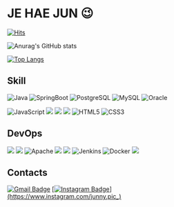 # JE HAE JUN 😉

[![Hits](https://hits.seeyoufarm.com/api/count/incr/badge.svg?url=https%3A%2F%2Fgithub.com%2FJehaejun&count_bg=%235FB7F1&title_bg=%237A7777&icon=&icon_color=%23E7E7E7&title=hits&edge_flat=false)](https://hits.seeyoufarm.com)

![Anurag's GitHub stats](https://github-readme-stats.vercel.app/api?username=Jehaejun&show_icons=true&theme=prussian)

[![Top Langs](https://github-readme-stats.vercel.app/api/top-langs/?username=Jehaejun&layout=compact)](https://github.com/anuraghazra/github-readme-stats)




## Skill

![Java](https://img.shields.io/badge/Java-007396.svg?&style=for-the-badge&logo=Java&logoColor=white) ![SpringBoot](https://img.shields.io/badge/Spring%20Boot-6DB33F.svg?&style=for-the-badge&logo=Spring%20Boot&logoColor=white) ![PostgreSQL](https://img.shields.io/badge/PostgreSQL-4169E1.svg?&style=for-the-badge&logo=PostgreSQL&logoColor=white) ![MySQL](https://img.shields.io/badge/MySQL-4479A1.svg?&style=for-the-badge&logo=MySQL&logoColor=white) ![Oracle](https://img.shields.io/badge/Oracle-F80000.svg?&style=for-the-badge&logo=Oracle&logoColor=white)

![JavaScript](https://img.shields.io/badge/JavaScript-F7DF1E.svg?&style=for-the-badge&logo=JavaScript&logoColor=white) <img src="https://img.shields.io/badge/jquery-0769AD?style=for-the-badge&logo=jquery&logoColor=white"> <img src="https://img.shields.io/badge/vue.js-4FC08D?style=for-the-badge&logo=vue.js&logoColor=white"> <img src="https://img.shields.io/badge/react-61DAFB?style=for-the-badge&logo=react&logoColor=black"> ![HTML5](https://img.shields.io/badge/HTML5-E34F26.svg?&style=for-the-badge&logo=HTML5&logoColor=white) ![CSS3](https://img.shields.io/badge/CSS3-1572B6.svg?&style=for-the-badge&logo=CSS3&logoColor=white)  



## DevOps

<img src="https://img.shields.io/badge/git-F05032?style=for-the-badge&logo=git&logoColor=white"> <img src="https://img.shields.io/badge/github-181717?style=for-the-badge&logo=github&logoColor=white"> ![Apache](https://img.shields.io/badge/Apache-D22128.svg?&style=for-the-badge&logo=Apache&logoColor=white) <img src="https://img.shields.io/badge/apache tomcat-F8DC75?style=for-the-badge&logo=apachetomcat&logoColor=white"> <img src="https://img.shields.io/badge/linux-FCC624?style=for-the-badge&logo=linux&logoColor=black"> ![Jenkins](https://img.shields.io/badge/Jenkins-D24939.svg?&style=for-the-badge&logo=Jenkins&logoColor=white) ![Docker](https://img.shields.io/badge/Docker-2496ED.svg?&style=for-the-badge&logo=Docker&logoColor=white) <img src="https://img.shields.io/badge/amazonaws-232F3E?style=for-the-badge&logo=amazonaws&logoColor=white">



## Contacts

[![Gmail Badge](https://img.shields.io/badge/Gmail-d14836?style=flat-square&logo=Gmail&logoColor=white&link=mailto:jhjun07@gmail.com)](mailto:jhjun07@gmail.com) <a href="https://www.instagram.com/junny.pic_"> [![Instagram Badge](https://img.shields.io/badge/Instagram-E4405F?style=flat-square&logo=Instagram&logoColor=white&link=https://www.instagram.com/junny.pic_)](https://www.instagram.com/junny.pic_)

